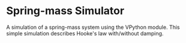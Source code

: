 # Spring-mass Simulator
A simulation of a spring-mass system using the VPython module. This simple simulation describes Hooke's law with/without damping.
